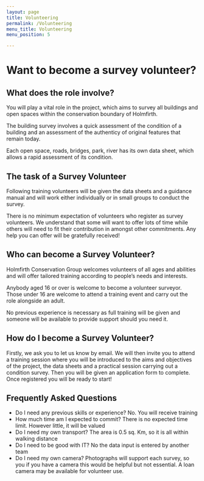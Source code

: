 ```yaml
---
layout: page
title: Volunteering
permalink: /Volunteering
menu_title: Volunteering
menu_position: 5

---
```


# Want to become a survey volunteer?

## What does the role involve?

You will play a vital role in the project, which aims to survey all buildings and open spaces within the conservation boundary of Holmfirth.  

The building survey involves a quick assessment of the condition of a building and an assessment of the authenticy of original features that remain today.

Each open space, roads, bridges, park, river has its own data sheet, which allows a rapid assessment of its condition.

## The task of a Survey Volunteer

Following training volunteers will be given the data sheets and a guidance manual and will work either individually or in small groups to conduct the survey. 

There is no minimum expectation of volunteers who register as survey volunteers. We understand that some will want to offer lots of time while others will need to fit their contribution in amongst other commitments. Any help you can offer will be gratefully received!

## Who can become a Survey Volunteer?

Holmfirth Conservation Group welcomes volunteers of all ages and abilities and will offer tailored training according to people’s needs and interests.

Anybody aged 16 or over is welcome to become a volunteer surveyor. Those under 16 are welcome to attend a training event and carry out the role alongside an adult.

No previous experience is necessary as full training will be given and someone will be available to provide support should you need it.

## How do I become a Survey Volunteer?

Firstly, we ask you to let us know by email.  We will then invite you to attend a training session where you will be introduced to the aims and objectives of the project, the data sheets and a practical session carrying out a condition survey.  Then you will be given an application form to complete.  Once registered you will be ready to start!

## Frequently Asked Questions

* Do I need any previous skills or experience?
No.  You will receive training
* How much time am I expected to commit?
There is no expected time limit.  However little, it will be valued
* Do I need my own transport?
The area is 0.5 sq. Km, so it is all within walking distance
* Do I need to be good with IT?
No the data input is entered by another team
* Do I need my own camera?
Photographs will support each survey, so you if you have a camera this would be helpful but not essential. A loan camera may be available for volunteer use. 
